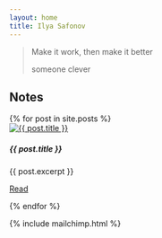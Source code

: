 ```yaml
---
layout: home
title: Ilya Safonov
---
```


<!-- <div class="row">
{% include particles.html %}
</div> -->

<blockquote class="blockquote m-3">
  <p class="mb-0">Make it work, then make it better</p>
  <footer class="blockquote-footer">someone clever</footer>
</blockquote>

## Notes
<div class="row">
  {% for post in site.posts %}
  
  <div class="card shadow-box-hover bg-transparent mb-3 w-100">
    <div class="row no-gutters">
      <div class="col-md-3 bg-secondary d-none d-md-block ">
        <a href="{{site.baseurl}}{{ post.url }}" class="">
            <img src="{{ post.thumbnail }}" class="card-img" alt="{{ post.title }}">
        </a>
      </div>
      <div class="col-md-9 text-left">
        <div class="card-body p-3 d-flex flex-column">
          <h5 class="card-title">{{ post.title }}</h5>
          <p class="card-text">{{ post.excerpt }}</p>
          <a href="{{site.baseurl}}{{ post.url }}"
                     class="btn ml-auto btn-secondary btn-sm">Read</a>
        </div>
      </div>
    </div>
  </div>
  
  {% endfor %}
</div>

<div class="m-5">
{% include mailchimp.html %}
</div>
